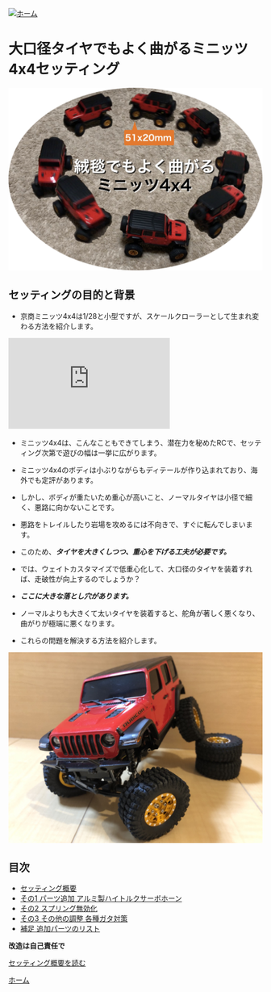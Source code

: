 [![ホーム](/blog/logo.002.png "Kobe Crawlers")](/)

# 大口径タイヤでもよく曲がるミニッツ4x4セッティング

![曲がるミニッツ4x4セッティング](steering_settings.jpg "大口径タイヤでもよく曲がるミニッツ4x4セッティング")

## セッティングの目的と背景

- 京商ミニッツ4x4は1/28と小型ですが、スケールクローラーとして生まれ変わる方法を紹介します。

<iframe width="320" height="180" src="https://www.youtube.com/embed/GXepZuPh_8w" frameborder="0" allow="accelerometer; autoplay; clipboard-write; encrypted-media; gyroscope; picture-in-picture" loading="lazy" allowfullscreen></iframe>

- ミニッツ4x4は、こんなこともできてしまう、潜在力を秘めたRCで、セッティング次第で遊びの幅は一挙に広がります。

- ミニッツ4x4のボディは小ぶりながらもディテールが作り込まれており、海外でも定評があります。
- しかし、ボディが重たいため重心が高いこと、ノーマルタイヤは小径で細く、悪路に向かないことです。
- 悪路をトレイルしたり岩場を攻めるには不向きで、すぐに転んでしまいます。
- このため、***タイヤを大きくしつつ、重心を下げる工夫が必要です。***

- では、ウェイトカスタマイズで低重心化して、大口径のタイヤを装着すれば、走破性が向上するのでしょうか？
- ***ここに大きな落とし穴があります。***
- ノーマルよりも大きくて太いタイヤを装着すると、舵角が著しく悪くなり、曲がりが極端に悪くなります。
- これらの問題を解決する方法を紹介します。

![曲がるミニッツ4x4セッティング](JWR01.jpg "前輪に負荷をかけてもよく曲がるミニッツ4x4")

## 目次
- [セッティング概要](/steering_settings/abstract)
- [その1 パーツ追加 アルミ製ハイトルクサーボホーン](/steering_settings/servo_horn)
- [その2 スプリング無効化](/steering_settings/spring_invalidation)
- [その3 その他の調整 各種ガタ対策](/steering_settings/others)
- [補足 追加パーツのリスト](/steering_settings/additional_parts)

**改造は自己責任で**

[セッティング概要を読む](/steering_settings/abstract)

[ホーム](/)
